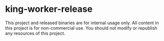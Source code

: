 # king-worker-release

This project and released binaries are for internal usage only. All content in this project is for non-commercial use. You should not modify or republish any resources of this project. 
